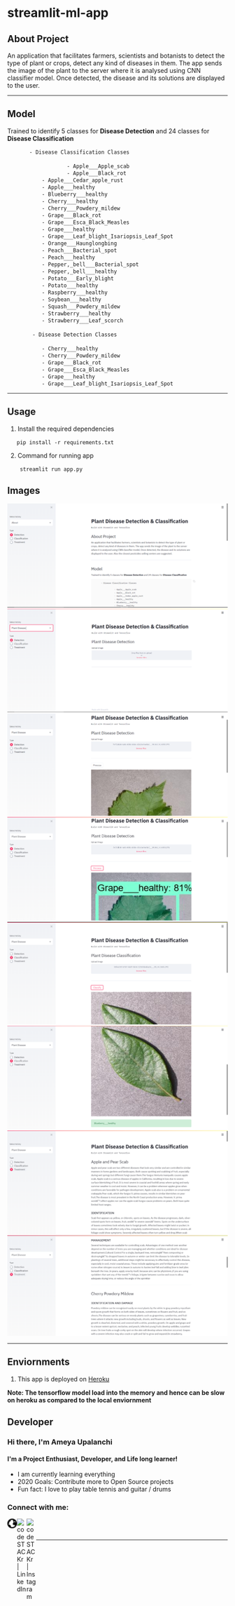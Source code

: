 # streamlit-ml-app


## About Project

An application that facilitates farmers, scientists and botanists to detect the type of plant or crops, detect any kind of diseases in them. The app sends the image of the plant to the server where it is analysed using CNN classifier model. Once detected, the disease and its solutions are displayed to the user.

---

## Model

Trained to identify 5 classes for **Disease Detection** and 24 classes for **Disease Classification**

           - Disease Classification Classes

                       - Apple___Apple_scab
                       - Apple___Black_rot
			   - Apple___Cedar_apple_rust
			   - Apple___healthy
			   - Blueberry___healthy
			   - Cherry___healthy
			   - Cherry___Powdery_mildew
			   - Grape___Black_rot
			   - Grape___Esca_Black_Measles
			   - Grape___healthy
			   - Grape___Leaf_blight_Isariopsis_Leaf_Spot
			   - Orange___Haunglongbing
			   - Peach___Bacterial_spot
			   - Peach___healthy
			   - Pepper,_bell___Bacterial_spot
			   - Pepper,_bell___healthy
			   - Potato___Early_blight
			   - Potato___healthy
			   - Raspberry___healthy
			   - Soybean___healthy
			   - Squash___Powdery_mildew
			   - Strawberry___healthy
			   - Strawberry___Leaf_scorch
			
            - Disease Detection Classes
            
			   - Cherry___healthy
			   - Cherry___Powdery_mildew
			   - Grape___Black_rot
			   - Grape___Esca_Black_Measles
			   - Grape___healthy
			   - Grape___Leaf_blight_Isariopsis_Leaf_Spot 
---


## Usage 
 
 1. Install the required dependencies 
 ```
	pip install -r requirements.txt 
```
2. Command for running app 

```
	streamlit run app.py
```


## Images

![alt text](./IMAGES/1.PNG  "About")
![alt text](./IMAGES/2.PNG  "Disease Detection")
![alt text](./IMAGES/3.PNG  "Image Upload")
![alt text](./IMAGES/4.PNG  "Image Output")
![alt text](./IMAGES/5.PNG  "Disease Classification")
![alt text](./IMAGES/6.PNG  "Image Output")
![alt text](./IMAGES/7.PNG  "Treatment information")
![alt text](./IMAGES/8.PNG  "Treatment information")

---

## Enviornments

1. This app is deployed on [Heroku](https://bot-beats-ml-app.herokuapp.com/)

 **Note: The tensorflow model load into the memory and hence can be slow on heroku as compared to the local enviornment**

## Developer

### Hi there, I'm Ameya Upalanchi 

#### I'm a Project Enthusiast, Developer, and Life long learner!

-  I am currently learning everything 
-  2020 Goals: Contribute more to Open Source projects
-  Fun fact: I love to play table tennis and guitar / drums

### Connect with me:

[<img align="left" alt="codeSTACKr.com" width="22px" src="https://raw.githubusercontent.com/iconic/open-iconic/master/svg/globe.svg" />][website]
[<img align="left" alt="codeSTACKr | LinkedIn" width="22px" src="https://cdn.jsdelivr.net/npm/simple-icons@v3/icons/linkedin.svg" />][linkedin]
[<img align="left" alt="codeSTACKr | Instagram" width="22px" src="https://cdn.jsdelivr.net/npm/simple-icons@v3/icons/instagram.svg" />][instagram]
<br />
<br />

[website]:http://ameyaupalanchi.tk/
[instagram]:https://www.instagram.com/ameya_uplanchi/
[linkedin]: https://in.linkedin.com/in/ameya-upalanchi-a9a883191


---

